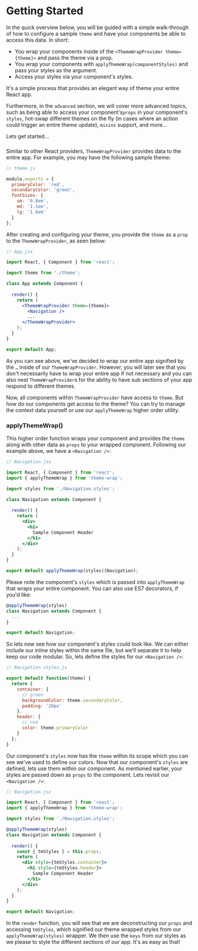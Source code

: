 # Getting Started

In the quick overview below, you will be guided with a simple walk-through of how to configure a sample `theme` and have your components be able to access this data. In short:

- You wrap your components inside of the `<ThemeWrapProvider theme={theme}>` and pass the theme via a prop.
- You wrap your components with `applyThemeWrap(componentStyles)` and pass your styles as the argument.
- Access your styles via your component's styles.

It's a simple process that provides an elegant way of theme your entire React app.

Furthermore, in the `advanced` section, we will cover more advanced topics, such as being able to access your component's`props` in your component's `styles`, hot-swap different themes on the fly (in cases where an action could trigger an entire theme update), `mixins` support, and more...

Lets get started...

### <ThemeWrapProvider>

Similar to other React providers, `ThemeWrapProvider` provides data to the entire app. For example, you may have the following sample theme:

```javascript
// theme.js

module.exports = {
  primaryColor: 'red',
  secondaryColor: 'green',
  fontSizes: {
    sm: '0.8em',
    md: '1.1em',
    lg: '1.8em'
  }
};
```

After creating and configuring your theme, you provide the `theme` as a `prop` to the `ThemeWrapProvider`, as seen below:

```jsx
// App.jsx

import React, { Component } from 'react';

import theme from './theme';

class App extends Component {
  
  render() {
    return (
      <ThemeWrapProvider theme={theme}>
        <Navigation />
        ...
      </ThemeWrapProvider>
    );
  }
}

export default App;
```

As you can see above, we've decided to wrap our entire app signified by the `…` inside of our `ThemeWrapProvider`.  However, you will later see that you don't necessarily have to wrap your entire app if not necessary and you can also nest `ThemeWrapProvider`s for the ability to have sub sections of your app respond to different themes.

Now, all components within `ThemeWrapProvider` have access to `theme`. But how do our components get access to the theme? You can try to manage the context data yourself or use our `applyThemeWrap` higher order utility.

### applyThemeWrap()

This higher order function wraps your component and provides the `theme` along with other data as `props` to your wrapped component. Following our example above, we have a `<Navigation />`:

```jsx
// Navigation.jsx

import React, { Component } from 'react';
import { applyThemeWrap } from 'theme-wrap';

import styles from './Navigation.styles';

class Navigation extends Component {
  
  render() {
    return (
      <div>
        <h1>
          Sample Component Header
        </h1>
      </div>
    );
  }
}

export default applyThemeWrap(styles)(Navigation);
```

Please note the component's `styles` which is passed into `applyThemeWrap` that wraps your entire component. You can also use ES7 decorators, if you'd like:

```jsx
@applyThemeWrap(styles)
class Navigation extends Component {
  ...
}

export default Navigation;
```

So lets now see how our component's styles could look like. We can either include our inline styles within the same file, but we'll separate it to help keep our code modular. So, lets define the styles for our `<Navigation />`:

```jsx
// Navigation.styles.js

export default function(theme) {
  return {
    container: {
      // green
      backgroundColor: theme.secondaryColor,
      padding: '20px'
    },
    header: { 
      // red
      color: theme.primaryColor
    }
  };
}
```

Our component's `styles` now has the `theme` within its scope which you can see we've used to define our colors. Now that our component's `styles` are defined, lets use them within our component. As mentioned earlier, your styles are passed down as `props` to the component. Lets revisit our `<Navigation />`:

```jsx
// Navigation.jsx

import React, { Component } from 'react';
import { applyThemeWrap } from 'theme-wrap';

import styles from './Navigation.styles';

@applyThemeWrap(styles)
class Navigation extends Component {
  
  render() {
    const { tmStyles } = this.props;
    return (
      <div style={tmStyles.container}>
        <h1 style={tmStyles.header}>
          Sample Component Header
        </h1>
      </div>
    );
  }
}

export default Navigation;
```

In the `render` function, you will see that we are deconstructing our `props` and accessing `tmStyles`, which signified our theme wrapped styles from our `applyThemeWrap(styles)` wrapper. We then use the `keys` from our styles as we please to style the different sections of our app. It's as easy as that!
